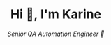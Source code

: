 <h1 align="center">Hi 👋, I'm Karine</h1>

<p align="center">
  <em>Senior QA Automation Engineer 🚀</em>
</p>

<!--
---

### 👩‍💻 About Me

- 🔭 I’m currently working on building an end-to-end automation framework using **Java, Selenium WebDriver, and RestAssured.**
- 🌱 I’m currently learning YAML to improve my CI/CD pipeline configuration skills.
- 👯 I’m looking to collaborate on open-source QA projects or automation tools for testers transitioning from manual to automated testing.
- 💬 Ask me about **Selenium, JAVA, API Testing or how to get started in QA Automation.**
- 📫 How to reach me: [your.email@example.com](mailto:your.email@example.com)
- ⚡ Fun fact: I take my coffee as seriously as I take my test reports ☕📊 — freshly brewed and always consistent.

---

### 🛠️ Languages and Tools:



---

### 📦 Featured Projects

🔹 [Automation Examples](https://github.com/karinerb19/Automation_examples)  

---

### 🔥 Most Used Languages

<p>
  <img src="https://github-readme-stats.vercel.app/api/top-langs/?username=karinerb19&layout=compact&theme=default" alt="Top Langs" />
</p>

---

### 🏅 Certifications

| Certification        | Link                           | Issued Date |
|:-----------------------|:--------------------------------|:-------------|
| ISTQB® Advanced Level Test Automation Engineering |  [Official U.S. List of Certified & Credentialed Software Testers™ Profile](https://atsqa.org/certified-testers/profile/11ec543280ca4e3b81192d14304a726a) | Dec 2022    |


---

### 📈 GitHub Stats

<p align="center">
  <img src="https://github-readme-stats.vercel.app/api?username=karinerb19&show_icons=true&theme=default" alt="GitHub Stats" />
</p>




---
### 🧠 Quote that inspires me (Frase que me inspira)

> “If you get 1% better each day for one year, you'll end up 37 times better by the time you're done.”  
> — *James Clear, Atomic Habits*
>
-->
